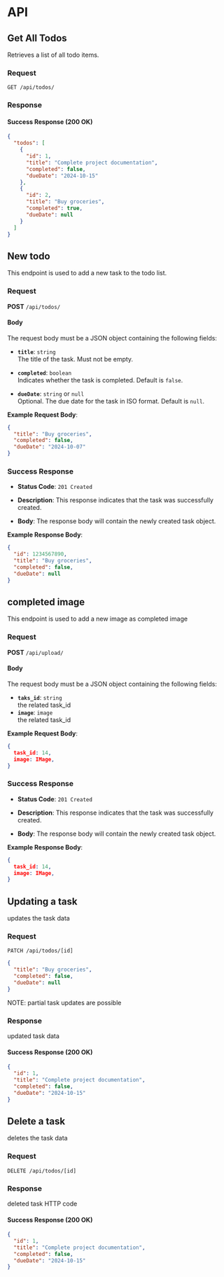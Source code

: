 # API

## Get All Todos

Retrieves a list of all todo items.

### Request

`GET /api/todos/`

### Response

#### Success Response (200 OK)

```json
{
  "todos": [
    {
      "id": 1,
      "title": "Complete project documentation",
      "completed": false,
      "dueDate": "2024-10-15"
    },
    {
      "id": 2,
      "title": "Buy groceries",
      "completed": true,
      "dueDate": null
    }
  ]
}
```

## New todo

This endpoint is used to add a new task to the todo list.

### Request

**POST** `/api/todos/`

#### Body

The request body must be a JSON object containing the following fields:

- **`title`**: `string`  
  The title of the task. Must not be empty.

- **`completed`**: `boolean`  
  Indicates whether the task is completed. Default is `false`.

- **`dueDate`**: `string` or `null`  
  Optional. The due date for the task in ISO format. Default is `null`.

**Example Request Body**:

```json
{
  "title": "Buy groceries",
  "completed": false,
  "dueDate": "2024-10-07"
}
```

### Success Response

- **Status Code**: `201 Created`

- **Description**: This response indicates that the task was successfully created.

- **Body**: The response body will contain the newly created task object.

**Example Response Body**:

```json
{
  "id": 1234567890,
  "title": "Buy groceries",
  "completed": false,
  "dueDate": null
}
```

## completed image

This endpoint is used to add a new image as completed image

### Request

**POST** `/api/upload/`

#### Body

The request body must be a JSON object containing the following fields:

- **`taks_id`**: `string`  
   the related task_id
- **`image`**: `image`  
   the related task_id

**Example Request Body**:

```json
{
  task_id: 14,
  image: IMage,
}
```

### Success Response

- **Status Code**: `201 Created`

- **Description**: This response indicates that the task was successfully created.

- **Body**: The response body will contain the newly created task object.

**Example Response Body**:

```json
{
  task_id: 14,
  image: IMage,
}
```

## Updating a task

updates the task data

### Request

`PATCH /api/todos/[id]`

```json
{
  "title": "Buy groceries",
  "completed": false,
  "dueDate": null
}
```

NOTE: partial task updates are possible

### Response

updated task data

#### Success Response (200 OK)

```json
{
  "id": 1,
  "title": "Complete project documentation",
  "completed": false,
  "dueDate": "2024-10-15"
}
```

## Delete a task

deletes the task data

### Request

`DELETE /api/todos/[id]`

### Response

deleted task HTTP code

#### Success Response (200 OK)

```json
{
  "id": 1,
  "title": "Complete project documentation",
  "completed": false,
  "dueDate": "2024-10-15"
}
```

